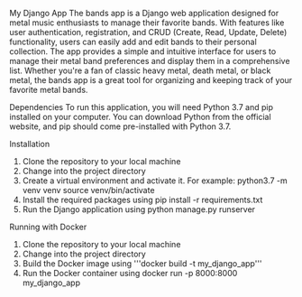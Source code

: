 My Django App
The bands app is a Django web application designed for metal music enthusiasts to manage their favorite bands. With features like user authentication, registration, and CRUD (Create, Read, Update, Delete) functionality, users can easily add and edit bands to their personal collection. The app provides a simple and intuitive interface for users to manage their metal band preferences and display them in a comprehensive list. Whether you're a fan of classic heavy metal, death metal, or black metal, the bands app is a great tool for organizing and keeping track of your favorite metal bands.

Dependencies
To run this application, you will need Python 3.7 and pip installed on your computer. You can download Python from the official website, and pip should come pre-installed with Python 3.7.

Installation
1. Clone the repository to your local machine
2. Change into the project directory
3. Create a virtual environment and activate it. For example:
	python3.7 -m venv venv
	source venv/bin/activate
4. Install the required packages using pip install -r requirements.txt
5. Run the Django application using python manage.py runserver

Running with Docker
1. Clone the repository to your local machine
2. Change into the project directory
3. Build the Docker image using '''docker build -t my_django_app'''
4. Run the Docker container using docker run -p 8000:8000 my_django_app


